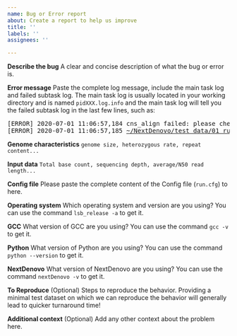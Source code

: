 ```yaml
---
name: Bug or Error report
about: Create a report to help us improve
title: ''
labels: ''
assignees: ''

---
```


**Describe the bug**
A clear and concise description of what the bug or error is.

**Error message**
Paste the complete log message, include the main task log and failed subtask log.
The main task log is usually located  in your working directory and is named `pidXXX.log.info` and the main task log will tell you the failed subtask log in the last few lines, such as:
<pre>
[ERROR] 2020-07-01 11:06:57,184 cns_align failed: please check the following logs:
[ERROR] 2020-07-01 11:06:57,185 <ins>~/NextDenovo/test_data/01_rundir/02.cns_align/02.cns_align.sh.work/cns_align0/nextDenovo.sh.e</ins>
</pre>

**Genome characteristics**
`genome size, heterozygous rate, repeat content...`

**Input data**
`Total base count, sequencing depth, average/N50 read length...`

**Config file**
Please paste the complete content of the Config file (`run.cfg`) to here.

**Operating system**
Which operating system and version are you using?
You can use the command `lsb_release -a` to get it.

**GCC**
What version of GCC are you using?
You can use the command `gcc -v` to get it.

**Python**
What version of Python are you using?
You can use the command `python --version` to get it.

**NextDenovo**
What version of NextDenovo are you using?
You can use the command `nextDenovo -v` to get it.

**To Reproduce** (Optional)
Steps to reproduce the behavior. Providing a minimal test dataset on which we can reproduce the behavior will generally lead to quicker turnaround time!

**Additional context** (Optional)
Add any other context about the problem here.
